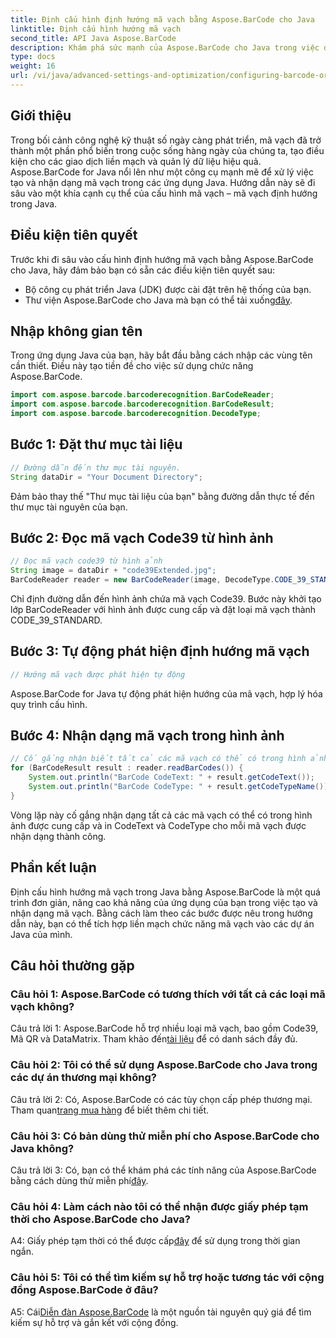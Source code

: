 ```yaml
---
title: Định cấu hình định hướng mã vạch bằng Aspose.BarCode cho Java
linktitle: Định cấu hình hướng mã vạch
second_title: API Java Aspose.BarCode
description: Khám phá sức mạnh của Aspose.BarCode cho Java trong việc định cấu hình hướng mã vạch. Hướng dẫn toàn diện để tích hợp và nhận dạng liền mạch trong các ứng dụng Java của bạn.
type: docs
weight: 16
url: /vi/java/advanced-settings-and-optimization/configuring-barcode-orientation/
---
```

## Giới thiệu

Trong bối cảnh công nghệ kỹ thuật số ngày càng phát triển, mã vạch đã trở thành một phần phổ biến trong cuộc sống hàng ngày của chúng ta, tạo điều kiện cho các giao dịch liền mạch và quản lý dữ liệu hiệu quả. Aspose.BarCode for Java nổi lên như một công cụ mạnh mẽ để xử lý việc tạo và nhận dạng mã vạch trong các ứng dụng Java. Hướng dẫn này sẽ đi sâu vào một khía cạnh cụ thể của cấu hình mã vạch – mã vạch định hướng trong Java.

## Điều kiện tiên quyết

Trước khi đi sâu vào cấu hình định hướng mã vạch bằng Aspose.BarCode cho Java, hãy đảm bảo bạn có sẵn các điều kiện tiên quyết sau:

- Bộ công cụ phát triển Java (JDK) được cài đặt trên hệ thống của bạn.
-  Thư viện Aspose.BarCode cho Java mà bạn có thể tải xuống[đây](https://releases.aspose.com/barcode/java/).

## Nhập không gian tên

Trong ứng dụng Java của bạn, hãy bắt đầu bằng cách nhập các vùng tên cần thiết. Điều này tạo tiền đề cho việc sử dụng chức năng Aspose.BarCode.

```java
import com.aspose.barcode.barcoderecognition.BarCodeReader;
import com.aspose.barcode.barcoderecognition.BarCodeResult;
import com.aspose.barcode.barcoderecognition.DecodeType;


```

## Bước 1: Đặt thư mục tài liệu

```java
// Đường dẫn đến thư mục tài nguyên.
String dataDir = "Your Document Directory";
```

Đảm bảo thay thế "Thư mục tài liệu của bạn" bằng đường dẫn thực tế đến thư mục tài nguyên của bạn.

## Bước 2: Đọc mã vạch Code39 từ hình ảnh

```java
// Đọc mã vạch code39 từ hình ảnh
String image = dataDir + "code39Extended.jpg";
BarCodeReader reader = new BarCodeReader(image, DecodeType.CODE_39_STANDARD);
```

Chỉ định đường dẫn đến hình ảnh chứa mã vạch Code39. Bước này khởi tạo lớp BarCodeReader với hình ảnh được cung cấp và đặt loại mã vạch thành CODE_39_STANDARD.

## Bước 3: Tự động phát hiện định hướng mã vạch

```java
// Hướng mã vạch được phát hiện tự động
```

Aspose.BarCode for Java tự động phát hiện hướng của mã vạch, hợp lý hóa quy trình cấu hình.

## Bước 4: Nhận dạng mã vạch trong hình ảnh

```java
// Cố gắng nhận biết tất cả các mã vạch có thể có trong hình ảnh
for (BarCodeResult result : reader.readBarCodes()) {
    System.out.println("BarCode CodeText: " + result.getCodeText());
    System.out.println("BarCode CodeType: " + result.getCodeTypeName());
}
```

Vòng lặp này cố gắng nhận dạng tất cả các mã vạch có thể có trong hình ảnh được cung cấp và in CodeText và CodeType cho mỗi mã vạch được nhận dạng thành công.

## Phần kết luận

Định cấu hình hướng mã vạch trong Java bằng Aspose.BarCode là một quá trình đơn giản, nâng cao khả năng của ứng dụng của bạn trong việc tạo và nhận dạng mã vạch. Bằng cách làm theo các bước được nêu trong hướng dẫn này, bạn có thể tích hợp liền mạch chức năng mã vạch vào các dự án Java của mình.

## Câu hỏi thường gặp

### Câu hỏi 1: Aspose.BarCode có tương thích với tất cả các loại mã vạch không?

 Câu trả lời 1: Aspose.BarCode hỗ trợ nhiều loại mã vạch, bao gồm Code39, Mã QR và DataMatrix. Tham khảo đến[tài liệu](https://reference.aspose.com/barcode/java/) để có danh sách đầy đủ.

### Câu hỏi 2: Tôi có thể sử dụng Aspose.BarCode cho Java trong các dự án thương mại không?

 Câu trả lời 2: Có, Aspose.BarCode có các tùy chọn cấp phép thương mại. Tham quan[trang mua hàng](https://purchase.aspose.com/buy) để biết thêm chi tiết.

### Câu hỏi 3: Có bản dùng thử miễn phí cho Aspose.BarCode cho Java không?

Câu trả lời 3: Có, bạn có thể khám phá các tính năng của Aspose.BarCode bằng cách dùng thử miễn phí[đây](https://releases.aspose.com/).

### Câu hỏi 4: Làm cách nào tôi có thể nhận được giấy phép tạm thời cho Aspose.BarCode cho Java?

 A4: Giấy phép tạm thời có thể được cấp[đây](https://purchase.aspose.com/temporary-license/) để sử dụng trong thời gian ngắn.

### Câu hỏi 5: Tôi có thể tìm kiếm sự hỗ trợ hoặc tương tác với cộng đồng Aspose.BarCode ở đâu?

 A5: Cái[Diễn đàn Aspose.BarCode](https://forum.aspose.com/c/barcode/13) là một nguồn tài nguyên quý giá để tìm kiếm sự hỗ trợ và gắn kết với cộng đồng.